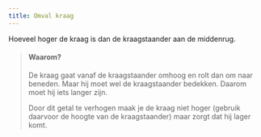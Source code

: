 ```yaml
---
title: Omval kraag
---
```


Hoeveel hoger de kraag is dan de kraagstaander aan de middenrug.

> #### Waarom?
> 
> De kraag gaat vanaf de kraagstaander omhoog en rolt dan om naar beneden. Maar hij moet wel de kraagstaander bedekken. Daarom moet hij iets langer zijn.
> 
> Door dit getal te verhogen maak je de kraag niet hoger (gebruik daarvoor de hoogte van de kraagstaander) maar zorgt dat hij lager komt.